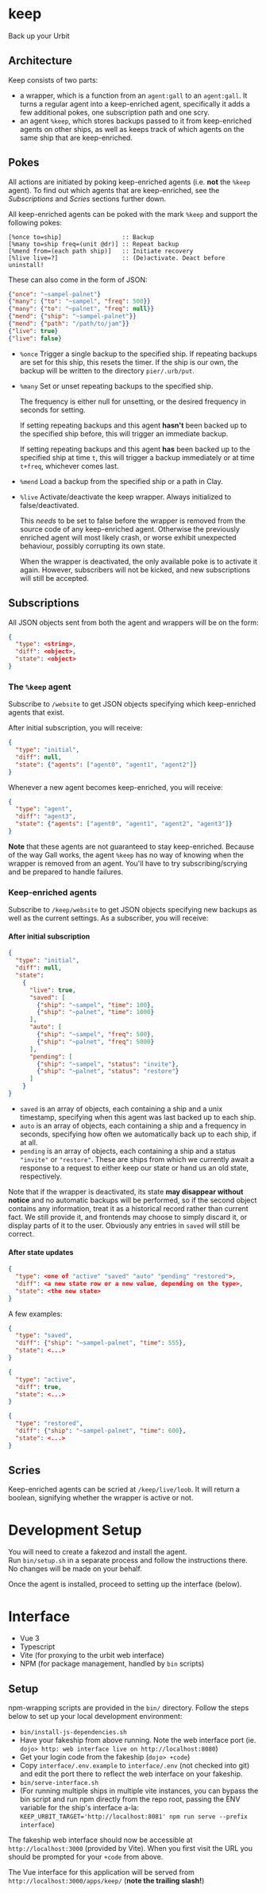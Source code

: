 # keep
Back up your Urbit

## Architecture

Keep consists of two parts:

- a wrapper, which is a function from an `agent:gall` to an `agent:gall`. It turns a regular agent into a keep-enriched agent, specifically it adds a few additional pokes, one subscription path and one scry.
- an agent `%keep`, which stores backups passed to it from keep-enriched agents on other ships, as well as keeps track of which agents on the same ship that are keep-enriched.

## Pokes

All actions are initiated by poking keep-enriched agents (i.e. **not** the `%keep` agent). To find out which agents that are keep-enriched, see the *Subscriptions* and *Scries* sections further down.

All keep-enriched agents can be poked with the mark `%keep` and support the following pokes:

```hoon
[%once to=ship]                 :: Backup
[%many to=ship freq=(unit @dr)] :: Repeat backup
[%mend from=(each path ship)]   :: Initiate recovery
[%live live=?]                  :: (De)activate. Deact before uninstall!
```

These can also come in the form of JSON:

```json
{"once": "~sampel-palnet"}
{"many": {"to": "~sampel", "freq": 500}}
{"many": {"to": "~palnet", "freq": null}}
{"mend": {"ship": "~sampel-palnet"}}
{"mend": {"path": "/path/to/jam"}}
{"live": true}
{"live": false}
```

- `%once`
  Trigger a single backup to the specified ship.
  If repeating backups are set for this ship, this resets the timer. If the ship is our own, the backup will be written to the directory `pier/.urb/put`.
- `%many`
  Set or unset repeating backups to the specified ship.

  The frequency is either null for unsetting, or the desired frequency in seconds for setting.

  If setting repeating backups and this agent **hasn't** been backed up to the specified ship before, this will trigger an immediate backup.

  If setting repeating backups and this agent **has** been backed up to the specified ship at time `t`, this will trigger a backup immediately or at time `t+freq`, whichever comes last.
- `%mend`
  Load a backup from the specified ship or a path in Clay.
- `%live`
  Activate/deactivate the keep wrapper. Always initialized to false/deactivated.

  This *needs* to be set to false before the wrapper is removed from the source code of any keep-enriched agent. Otherwise the previously enriched agent will most likely crash, or worse exhibit unexpected behaviour, possibly corrupting its own state.

  When the wrapper is deactivated, the only available poke is to activate it again. However, subscribers will not be kicked, and new subscriptions will still be accepted.

## Subscriptions

All JSON objects sent from both the agent and wrappers will be on the form:

```json
{
  "type": <string>,
  "diff": <object>,
  "state": <object>
}
```

### The `%keep` agent

Subscribe to `/website` to get JSON objects specifying which keep-enriched agents that exist.

After initial subscription, you will receive:

```json
{
  "type": "initial",
  "diff": null,
  "state": {"agents": ["agent0", "agent1", "agent2"]}
}
```

Whenever a new agent becomes keep-enriched, you will receive:

```json
{
  "type": "agent",
  "diff": "agent3",
  "state": {"agents": ["agent0", "agent1", "agent2", "agent3"]}
}
```

**Note** that these agents are not guaranteed to stay keep-enriched. Because of the way Gall works, the agent `%keep` has no way of knowing when the wrapper is removed from an agent. You'll have to try subscribing/scrying and be prepared to handle failures.

### Keep-enriched agents

Subscribe to `/keep/website` to get JSON objects specifying new backups as well as the current settings. As a subscriber, you will receive:

#### After initial subscription

```json
{
  "type": "initial",
  "diff": null,
  "state":
    {
      "live": true,
      "saved": [
        {"ship": "~sampel", "time": 100},
        {"ship": "~palnet", "time": 1000}
      ],
      "auto": [
        {"ship": "~sampel", "freq": 500},
        {"ship": "~palnet", "freq": 5000}
      ],
      "pending": [
        {"ship": "~sampel", "status": "invite"},
        {"ship": "~palnet", "status": "restore"}
      ]
    }
}
```

- `saved` is an array of objects, each containing a ship and a unix timestamp, specifying when this agent was last backed up to each ship.
- `auto` is an array of objects, each containing a ship and a frequency in seconds, specifying how often we automatically back up to each ship, if at all.
- `pending` is an array of objects, each containing a ship and a status `"invite"` or `"restore"`. These are ships from which we currently await a response to a request to either keep our state or hand us an old state, respectively.

Note that if the wrapper is deactivated, its state **may disappear without notice** and no automatic backups will be performed, so if the second object contains any information, treat it as a historical record rather than current fact. We still provide it, and frontends may choose to simply discard it, or display parts of it to the user. Obviously any entries in `saved` will still be correct.

#### After state updates

```json
{
  "type": <one of "active" "saved" "auto" "pending" "restored">,
  "diff": <a new state row or a new value, depending on the type>,
  "state": <the new state>
}
```

A few examples:
```json
{
  "type": "saved",
  "diff": {"ship": "~sampel-palnet", "time": 555},
  "state": <...>
}
```

```json
{
  "type": "active",
  "diff": true,
  "state": <...>
}
```

```json
{
  "type": "restored",
  "diff": {"ship": "~sampel-palnet", "time": 600},
  "state": <...>
}
```

## Scries

Keep-enriched agents can be scried at `/keep/live/loob`. It will return a boolean, signifying whether the wrapper is active or not.

# Development Setup

You will need to create a fakezod and install the agent.  
Run `bin/setup.sh` in a separate process and follow the instructions there. No changes will be made on your behalf.

Once the agent is installed, proceed to setting up the interface (below).

# Interface

- Vue 3
- Typescript
- Vite (for proxying to the urbit web interface)
- NPM (for package management, handled by `bin` scripts)

## Setup

npm-wrapping scripts are provided in the `bin/` directory. Follow the steps below to set up your local development environment:

- `bin/install-js-dependencies.sh`
- Have your fakeship from above running. Note the web interface port (ie. `dojo> http: web interface live on http://localhost:8080`)
- Get your login code from the fakeship (`dojo> +code`)
- Copy `interface/.env.example` to `interface/.env` (not checked into git) and edit the port there to reflect the web interface on your fakeship.
- `bin/serve-interface.sh`
- (For running multiple ships in multiple vite instances, you can bypass the bin script and run npm directly from the repo root, passing the ENV variable for the ship's interface a-la: `KEEP_URBIT_TARGET='http://localhost:8081' npm run serve --prefix interface`)

The fakeship web interface should now be accessible at `http://localhost:3000` (provided by Vite). When you first visit the URL you should be prompted for your `+code` from above.

The Vue interface for this application will be served from `http://localhost:3000/apps/keep/` (**note the trailing slash!**)


